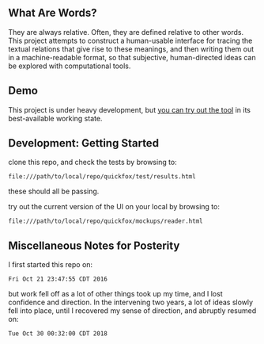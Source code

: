 
## What Are Words?

They are always relative. Often, they are defined relative to other words. This project attempts to construct a human-usable interface for tracing the textual relations that give rise to these meanings, and then writing them out in a machine-readable format, so that subjective, human-directed ideas can be explored with computational tools.

## Demo

This project is under heavy development, but [you can try out the tool](https://ben-schulz.github.io/demos/quickfox/reader.html) in its best-available working state.

## Development: Getting Started

clone this repo, and check the tests by browsing to:

```
file:///path/to/local/repo/quickfox/test/results.html
```

these should all be passing.

try out the current version of the UI on your local by browsing to:

```
file:///path/to/local/repo/quickfox/mockups/reader.html
```

## Miscellaneous Notes for Posterity

I first started this repo on:

`Fri Oct 21 23:47:55 CDT 2016`

but work fell off as a lot of other things took up my time, and I lost confidence and direction. In the intervening two years, a lot of ideas slowly fell into place, until I recovered my sense of direction, and abruptly resumed on:

`Tue Oct 30 00:32:00 CDT 2018`
